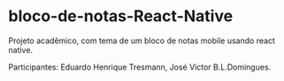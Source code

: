 # bloco-de-notas-React-Native
Projeto acadêmico, com tema de um bloco de notas mobile usando react native.

Participantes: Eduardo Henrique Tresmann, José Victor B.L.Domingues.
